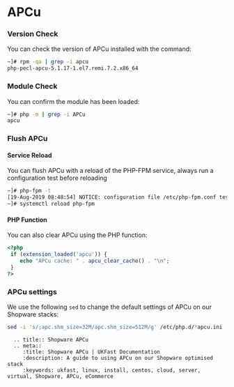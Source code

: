 # APCu

### Version Check

You can check the version of APCu installed with the command:

```bash
~]# rpm -qa | grep -i apcu
php-pecl-apcu-5.1.17-1.el7.remi.7.2.x86_64
```

### Module Check

You can confirm the module has been loaded:

```bash
~]# php -m | grep -i APCu
apcu
```

### Flush APCu

#### Service Reload

You can flush APCu with a reload of the PHP-FPM service, always run a configuration test before reloading

```bash
~]# php-fpm -t
[19-Aug-2019 08:48:54] NOTICE: configuration file /etc/php-fpm.conf test is successful
~]# systemctl reload php-fpm
```

#### PHP Function

You can also clear APCu using the PHP function:

```php
<?php
 if (extension_loaded('apcu')) {
    echo "APCu cache: " . apcu_clear_cache() . "\n";
 }
?>
```

### APCu settings

We use the following `sed` to change the default settings of APCu on our Shopware stacks:

```bash
sed -i 's/;apc.shm_size=32M/apc.shm_size=512M/g' /etc/php.d/*apcu.ini
```

```eval_rst
  .. title:: Shopware APCu
  .. meta::
     :title: Shopware APCu | UKFast Documentation
     :description: A guide to using APCu on our Shopware optimised stack
     :keywords: ukfast, linux, install, centos, cloud, server, virtual, Shopware, APCu, eCommerce
```
